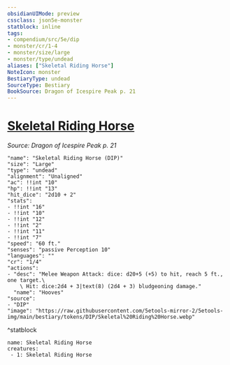 ```yaml
---
obsidianUIMode: preview
cssclass: json5e-monster
statblock: inline
tags:
- compendium/src/5e/dip
- monster/cr/1-4
- monster/size/large
- monster/type/undead
aliases: ["Skeletal Riding Horse"]
NoteIcon: monster
BestiaryType: undead
SourceType: Bestiary
BookSource: Dragon of Icespire Peak p. 21
---
```

# [Skeletal Riding Horse](3-Mechanics\CLI\bestiary\undead/skeletal-riding-horse-dip.md)
*Source: Dragon of Icespire Peak p. 21*  

```statblock
"name": "Skeletal Riding Horse (DIP)"
"size": "Large"
"type": "undead"
"alignment": "Unaligned"
"ac": !!int "10"
"hp": !!int "13"
"hit_dice": "2d10 + 2"
"stats":
- !!int "16"
- !!int "10"
- !!int "12"
- !!int "2"
- !!int "11"
- !!int "7"
"speed": "60 ft."
"senses": "passive Perception 10"
"languages": ""
"cr": "1/4"
"actions":
- "desc": "Melee Weapon Attack: dice: d20+5 (+5) to hit, reach 5 ft., one target.\
    \ Hit: dice:2d4 + 3|text(8) (2d4 + 3) bludgeoning damage."
  "name": "Hooves"
"source":
- "DIP"
"image": "https://raw.githubusercontent.com/5etools-mirror-2/5etools-img/main/bestiary/tokens/DIP/Skeletal%20Riding%20Horse.webp"
```
^statblock

```encounter-table
name: Skeletal Riding Horse
creatures:
 - 1: Skeletal Riding Horse
```